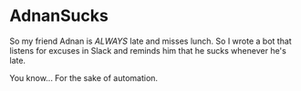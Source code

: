# AdnanSucks

So my friend Adnan is *ALWAYS* late and misses lunch. So I wrote a bot that listens for excuses in Slack and reminds him that he sucks whenever he's late.

You know... For the sake of automation.
